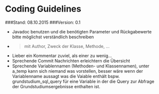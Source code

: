 # Coding Guidelines #
###Stand: 08.10.2015
###Version: 0.1

- Javadoc benutzen und die benötigten Parameter und Rückgabewerte bitte möglichst verständlich beschreiben
- > mit Author, Zweck der Klasse, Methode, ...
- Lieber ein Kommentar zuviel, als einer zu wenig...
- Sprechende Commit Nachrichten erleichtern die Übersicht
- Sprechende Variablennamen (Methoden- und Klassennamen), unter a_temp kann sich niemand was vorstellen, besser wäre wenn der Variablenname aussagt was die Vaiable enthält bspw. grundstudium_sql_query für eine Variable in der die Query zur Abfrage der Grundstudiumsergebnisse enthalten ist.
